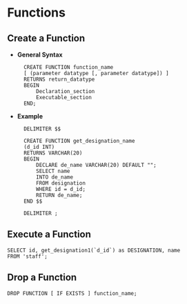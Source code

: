 # Functions

## Create a  Function

* **General Syntax**

        CREATE FUNCTION function_name 
        [ (parameter datatype [, parameter datatype]) ]   
        RETURNS return_datatype  
        BEGIN  
            Declaration_section  
            Executable_section  
        END;  

* **Example**

        DELIMITER $$

        CREATE FUNCTION get_designation_name
        (d_id INT)
        RETURNS VARCHAR(20)
        BEGIN
            DECLARE de_name VARCHAR(20) DEFAULT "";
            SELECT name 
            INTO de_name
            FROM designation
            WHERE id = d_id;
            RETURN de_name;
        END $$

        DELIMITER ;

## Execute a Function

    SELECT id, get_designation1(`d_id`) as DESIGNATION, name 
    FROM 'staff';

## Drop a Function

    DROP FUNCTION [ IF EXISTS ] function_name;  

